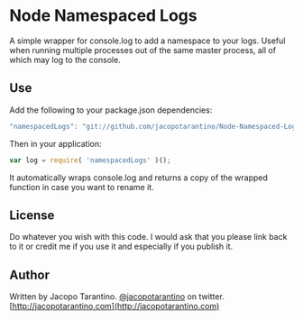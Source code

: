 # Node Namespaced Logs

A simple wrapper for console.log to add a namespace to your logs. Useful when running multiple processes out of the same master process, all of which may log to the console.

## Use

Add the following to your package.json dependencies:
```javascript
"namespacedLogs": "git://github.com/jacopotarantino/Node-Namespaced-Logs.git",
```

Then in your application:
```javascript
var log = require( 'namespacedLogs' )();
```

It automatically wraps console.log and returns a copy of the wrapped function in case you want to rename it.

## License

Do whatever you wish with this code. I would ask that you please link back to it or credit me if you use it and especially if you publish it.

## Author

Written by Jacopo Tarantino. [@jacopotarantino](http://twitter.com/jacopotarantino) on twitter. [http://jacopotarantino.com](http://jacopotarantino.com)
